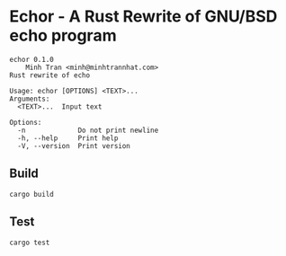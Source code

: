 # Echor - A Rust Rewrite of GNU/BSD echo program

``` text
echor 0.1.0
    Minh Tran <minh@minhtrannhat.com>
Rust rewrite of echo

Usage: echor [OPTIONS] <TEXT>...
Arguments:
  <TEXT>...  Input text

Options:
  -n             Do not print newline
  -h, --help     Print help
  -V, --version  Print version
```

## Build

`cargo build`

## Test
`cargo test`
